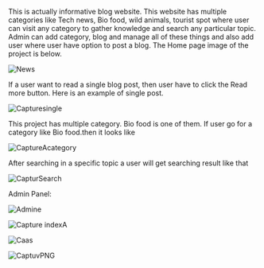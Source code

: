 This is actually informative blog website. This website has multiple categories like Tech news, Bio food, wild animals, tourist spot where user can visit any category to gather knowledge and   search any particular topic. Admin can add category, blog and manage all of these things and also add user where user have option to post a blog.
The  Home page image of the project is below.

![News](https://user-images.githubusercontent.com/60401072/132962456-f098346b-8d81-44ec-a46b-91f9ac710299.PNG)

If a user want to  read a single blog post, then user have to click the Read more button. Here is an example of single post.

![Capturesingle](https://user-images.githubusercontent.com/60401072/132963026-2b00f505-57b0-4c81-923d-ee91326da641.PNG)

This project has multiple category. Bio food is one of them. If user go for a category like Bio food.then it looks like 

![CaptureAcategory](https://user-images.githubusercontent.com/60401072/132963214-92011c10-69c8-439a-93ed-5dcafb092bfc.PNG)

After searching in a specific topic a user will get searching result like that


![CapturSearch](https://user-images.githubusercontent.com/60401072/132963430-8696419e-0c10-4490-b19a-bbc6a2c08166.PNG)

Admin Panel:


![Admine](https://user-images.githubusercontent.com/60401072/132963506-b679e0f0-6632-4e49-bb42-e3b82b60e4d5.PNG)


![Capture indexA](https://user-images.githubusercontent.com/60401072/132963607-c001619f-bc14-4509-988b-bc6dfdc3f1f4.PNG)


![Caas](https://user-images.githubusercontent.com/60401072/132963688-ee6ba3bc-7b4b-4703-8651-1b3f160820d8.PNG)


![CaptuvPNG](https://user-images.githubusercontent.com/60401072/132963738-01b33a47-6468-410f-90fc-7b78ec910ade.PNG)

